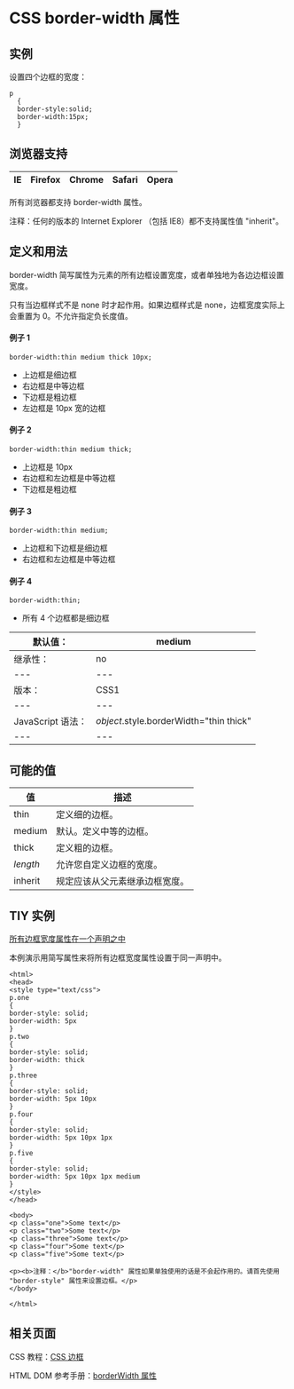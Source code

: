 # CSS border-width 属性



## 实例

设置四个边框的宽度：

```
p
  {
  border-style:solid;
  border-width:15px;
  }

```

## 浏览器支持

| IE | Firefox | Chrome | Safari | Opera |
| --- | --- | --- | --- | --- |

所有浏览器都支持 border-width 属性。

注释：任何的版本的 Internet Explorer （包括 IE8）都不支持属性值 "inherit"。

## 定义和用法

border-width 简写属性为元素的所有边框设置宽度，或者单独地为各边边框设置宽度。

只有当边框样式不是 none 时才起作用。如果边框样式是 none，边框宽度实际上会重置为 0。不允许指定负长度值。

#### 例子 1

```
border-width:thin medium thick 10px;
```

*   上边框是细边框
*   右边框是中等边框
*   下边框是粗边框
*   左边框是 10px 宽的边框

#### 例子 2

```
border-width:thin medium thick;
```

*   上边框是 10px
*   右边框和左边框是中等边框
*   下边框是粗边框

#### 例子 3

```
border-width:thin medium;
```

*   上边框和下边框是细边框
*   右边框和左边框是中等边框

#### 例子 4

```
border-width:thin;
```

*   所有 4 个边框都是细边框

| 默认值： | medium |
| --- | --- |
| 继承性： | no |
| --- | --- |
| 版本： | CSS1 |
| --- | --- |
| JavaScript 语法： | _object_.style.borderWidth="thin thick" |
| --- | --- |

## 可能的值

| 值 | 描述 |
| --- | --- |
| thin | 定义细的边框。 |
| medium | 默认。定义中等的边框。 |
| thick | 定义粗的边框。 |
| _length_ | 允许您自定义边框的宽度。 |
| inherit | 规定应该从父元素继承边框宽度。 |

## TIY 实例

[所有边框宽度属性在一个声明之中](/tiy/t.asp?f=csse_border-width)

本例演示用简写属性来将所有边框宽度属性设置于同一声明中。

```
<html>
<head>
<style type="text/css">
p.one 
{
border-style: solid;
border-width: 5px
}
p.two 
{
border-style: solid;
border-width: thick
}
p.three
{
border-style: solid;
border-width: 5px 10px
}
p.four 
{
border-style: solid;
border-width: 5px 10px 1px
}
p.five 
{
border-style: solid;
border-width: 5px 10px 1px medium
}
</style>
</head>

<body>
<p class="one">Some text</p>
<p class="two">Some text</p>
<p class="three">Some text</p>
<p class="four">Some text</p>
<p class="five">Some text</p>

<p><b>注释：</b>"border-width" 属性如果单独使用的话是不会起作用的。请首先使用 "border-style" 属性来设置边框。</p>
</body>

</html>

```

## 相关页面

CSS 教程：[CSS 边框](/css/css_border.asp "CSS 边框")

HTML DOM 参考手册：[borderWidth 属性](/jsref/prop_style_borderwidth.asp "HTML DOM borderWidth 属性")



